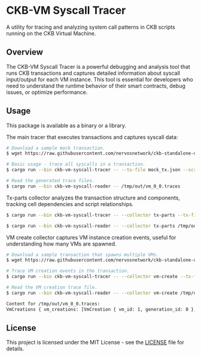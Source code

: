 # CKB-VM Syscall Tracer

A utility for tracing and analyzing system call patterns in CKB scripts running on the CKB Virtual Machine.

## Overview

The CKB-VM Syscall Tracer is a powerful debugging and analysis tool that runs CKB transactions and captures detailed information about syscall input/output for each VM instance. This tool is essential for developers who need to understand the runtime behavior of their smart contracts, debug issues, or optimize performance.

## Usage

This package is available as a binary or a library.

The main tracer that executes transactions and captures syscall data:

```bash
# Download a sample mock transaction.
$ wget https://raw.githubusercontent.com/nervosnetwork/ckb-standalone-debugger/refs/heads/develop/ckb-debugger/examples/mock_tx.json

# Basic usage - trace all syscalls in a transaction.
$ cargo run --bin ckb-vm-syscall-tracer -- --tx-file mock_tx.json --script-hash 0xa52337eabfc2571aa165a8c45d07c06125c4b43497ab7954d8a180fd596b3fb1 --output /tmp/out

# Read the generated trace files.
$ cargo run --bin ckb-vm-syscall-reader -- /tmp/out/vm_0_0.traces
```

Tx-parts collector analyzes the transaction structure and components, tracking cell dependencies and script relationships.

```bash
$ cargo run --bin ckb-vm-syscall-tracer -- --collector tx-parts --tx-file mock_tx.json --script-hash 0xa52337eabfc2571aa165a8c45d07c06125c4b43497ab7954d8a180fd596b3fb1 --output /tmp/out

$ cargo run --bin ckb-vm-syscall-reader -- --collector tx-parts /tmp/out/vm_0_0.traces
```

VM create collector captures VM instance creation events, useful for understanding how many VMs are spawned.

```bash
# Download a sample transaction that spawns multiple VMs.
$ wget https://raw.githubusercontent.com/nervosnetwork/ckb-standalone-debugger/refs/heads/develop/ckb-debugger/examples/spawn_cycle_mismatch_tx.json

# Trace VM creation events in the transaction.
$ cargo run --bin ckb-vm-syscall-tracer -- --collector vm-create --tx-file spawn_cycle_mismatch_tx.json --script-group type --cell-kind output --cell-index 0 --output /tmp/out

# Read the VM creation trace file.
$ cargo run --bin ckb-vm-syscall-reader -- --collector vm-create /tmp/out/vm_0_0.traces

Content for /tmp/out/vm_0_0.traces:
VmCreations { vm_creations: [VmCreation { vm_id: 1, generation_id: 0 }, VmCreation { vm_id: 2, generation_id: 0 }, VmCreation { vm_id: 3, generation_id: 0 }, VmCreation { vm_id: 4, generation_id: 0 }, VmCreation { vm_id: 5, generation_id: 0 }, VmCreation { vm_id: 6, generation_id: 0 }, VmCreation { vm_id: 7, generation_id: 0 }, VmCreation { vm_id: 8, generation_id: 0 }, VmCreation { vm_id: 9, generation_id: 0 }, VmCreation { vm_id: 10, generation_id: 0 }, VmCreation { vm_id: 11, generation_id: 0 }, VmCreation { vm_id: 12, generation_id: 0 }, VmCreation { vm_id: 13, generation_id: 0 }, VmCreation { vm_id: 14, generation_id: 0 }, VmCreation { vm_id: 15, generation_id: 0 }, VmCreation { vm_id: 16, generation_id: 0 }] }
```

## License

This project is licensed under the MIT License - see the [LICENSE](../LICENSE) file for details.
